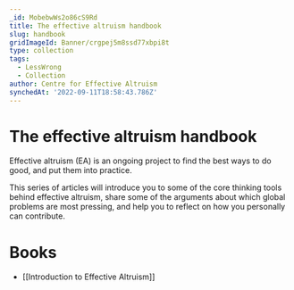 ```yaml
---
_id: MobebwWs2o86cS9Rd
title: The effective altruism handbook
slug: handbook
gridImageId: Banner/crgpej5m8ssd77xbpi8t
type: collection
tags:
  - LessWrong
  - Collection
author: Centre for Effective Altruism
synchedAt: '2022-09-11T18:58:43.786Z'
---
```

# The effective altruism handbook

Effective altruism (EA) is an ongoing project to find the best ways to do good, and put them into practice. 

This series of articles will introduce you to some of the core thinking tools behind effective altruism, share some of the arguments about which global problems are most pressing, and help you to reflect on how you personally can contribute.

# Books

- [[Introduction to Effective Altruism]]